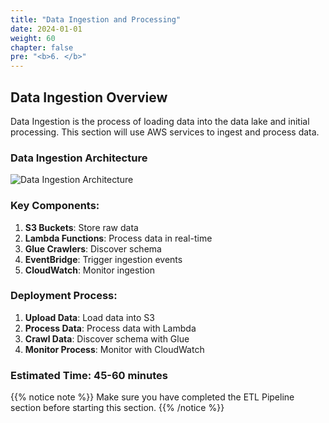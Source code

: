 ```yaml
---
title: "Data Ingestion and Processing"
date: 2024-01-01
weight: 60
chapter: false
pre: "<b>6. </b>"
---
```


## Data Ingestion Overview

Data Ingestion is the process of loading data into the data lake and initial processing. This section will use AWS services to ingest and process data.

### Data Ingestion Architecture

![Data Ingestion Architecture](../../../static/images/6/0.png?width=40pc)

### Key Components:

1. **S3 Buckets**: Store raw data
2. **Lambda Functions**: Process data in real-time
3. **Glue Crawlers**: Discover schema
4. **EventBridge**: Trigger ingestion events
5. **CloudWatch**: Monitor ingestion

### Deployment Process:

1. **Upload Data**: Load data into S3
2. **Process Data**: Process data with Lambda
3. **Crawl Data**: Discover schema with Glue
4. **Monitor Process**: Monitor with CloudWatch

### Estimated Time: 45-60 minutes

{{% notice note %}}
Make sure you have completed the ETL Pipeline section before starting this section.
{{% /notice %}} 